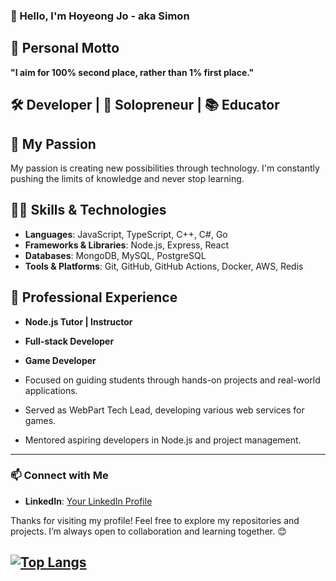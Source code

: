 ### 👋 Hello, I'm Hoyeong Jo - aka Simon

## 🌱 Personal Motto
**"I aim for 100% second place, rather than 1% first place."**


## 🛠 Developer | 💼 Solopreneur | 📚 Educator


## 🚀 My Passion
My passion is creating new possibilities through technology. I'm constantly pushing the limits of knowledge and never stop learning.


## 🧑‍💻 Skills & Technologies
- **Languages**: JavaScript, TypeScript, C++, C#, Go
- **Frameworks & Libraries**: Node.js, Express, React
- **Databases**: MongoDB, MySQL, PostgreSQL
- **Tools & Platforms**: Git, GitHub, GitHub Actions, Docker, AWS, Redis


## 💼 Professional Experience
- **Node.js Tutor | Instructor**
- **Full-stack Developer** 
- **Game Developer**

- Focused on guiding students through hands-on projects and real-world applications.
- Served as WebPart Tech Lead, developing various web services for games.
- Mentored aspiring developers in Node.js and project management.

---

### 📫 Connect with Me
- **LinkedIn**: [Your LinkedIn Profile](https://www.linkedin.com/in/hoyeong-jo-7547351a7/)


Thanks for visiting my profile! Feel free to explore my repositories and projects. I’m always open to collaboration and learning together. 😊

  [![Top Langs](https://github-readme-stats.vercel.app/api/top-langs/?username=Ho-yeong&hide=css)](https://github.com/Ho-yeong)
  ---
